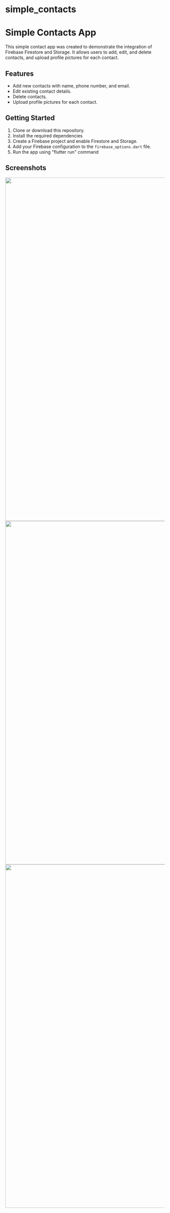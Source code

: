 # simple_contacts
# Simple Contacts App

This simple contact app was created to demonstrate the integration of Firebase Firestore and Storage. It allows users to add, edit, and delete contacts, and upload profile pictures for each contact.

## Features

- Add new contacts with name, phone number, and email.
- Edit existing contact details.
- Delete contacts.
- Upload profile pictures for each contact.

## Getting Started

1. Clone or download this repository.
2. Install the required dependencies 
3. Create a Firebase project and enable Firestore and Storage.
4. Add your Firebase configuration to the `firebase_options.dart` file.
5. Run the app using "flutter run" command

## Screenshots

[//]: # (![Screenshot 1]&#40;img.png&#41;)

[//]: # (![Screenshot 2]&#40;img_1.png&#41;)

[//]: # (![Screenshot 3]&#40;img_2.png&#41;)

<p float="left">
  <img src="/img.png" width="1080/3"  alt=""/>
  <img src="/img_1.png" width="1080/3"  alt=""/> 
  <img src="/img_2.png" width="1080/3"  alt=""/>
</p>